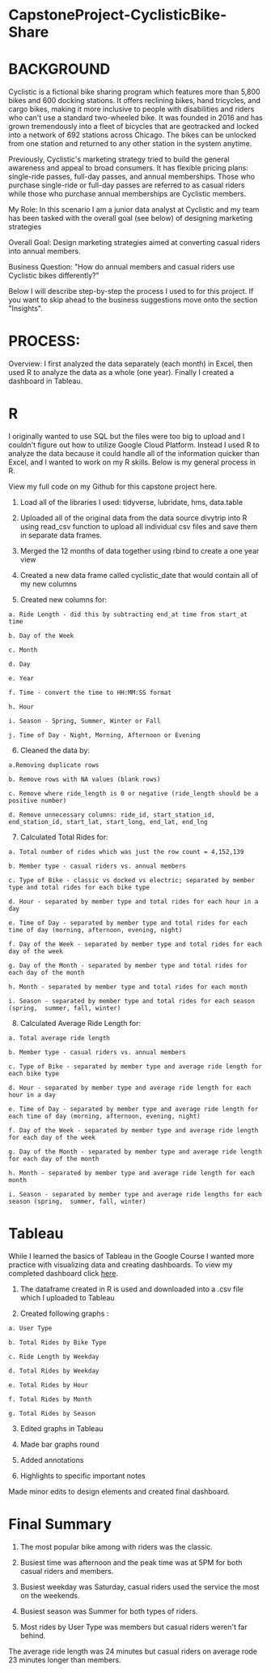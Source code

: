 # CapstoneProject-CyclisticBike-Share
# BACKGROUND
Cyclistic is a fictional bike sharing program which features more than 5,800 bikes and 600 docking stations. It offers reclining bikes, hand tricycles, and cargo bikes, making it more inclusive to people with disabilities and riders who can't use a standard two-wheeled bike. It was founded in 2016 and has grown tremendously into a fleet of bicycles that are geotracked and locked into a network of 692 stations across Chicago. The bikes can be unlocked from one station and returned to any other station in the system anytime. 


Previously, Cyclistic's marketing strategy tried to build the general awareness and appeal to broad consumers. It has flexible pricing plans: single-ride passes, full-day passes, and annual memberships. Those who purchase single-ride or full-day passes are referred to as casual riders while those who purchase annual memberships are Cyclistic members. 


My Role: In this scenario I am a junior data analyst at Cyclistic and my team has been tasked with the overall goal (see below) of designing marketing strategies 


Overall Goal: Design marketing strategies aimed at converting casual riders into annual members.


Business Question: "How do annual members and casual riders use Cyclistic bikes differently?"


Below I will describe step-by-step the process I used to for this project. If you want to skip ahead to the business suggestions move onto the section "Insights".


 
# PROCESS:
Overview: I first analyzed the data separately (each month) in Excel, then used R to analyze the data as a whole (one year). Finally I created a dashboard in Tableau.
# R 
I originally wanted to use SQL but the files were too big to upload and I couldn't figure out how to utilize Google Cloud Platform. Instead I used R to analyze the data because it could handle all of the information quicker than Excel, and I wanted to work on my R skills. Below is my general process in R. 


View my full code on my Github for this capstone project here. 

  1. Load all of the libraries I used: tidyverse, lubridate, hms, data.table 

  2. Uploaded all of the original data from the data source divytrip into R using read_csv function to upload all individual csv files and save them in separate data frames. 

  3. Merged the 12 months of data together using rbind to create a one year view

  4. Created a new data frame called cyclistic_date that would contain all of my new columns 

  5. Created new columns for:

    a. Ride Length - did this by subtracting end_at time from start_at time

    b. Day of the Week 

    c. Month 

    d. Day 

    e. Year

    f. Time - convert the time to HH:MM:SS format

    h. Hour 

    i. Season - Spring, Summer, Winter or Fall

    j. Time of Day - Night, Morning, Afternoon or Evening

   6. Cleaned the data by:

    a.Removing duplicate rows

    b. Remove rows with NA values (blank rows)

    c. Remove where ride_length is 0 or negative (ride_length should be a positive number)

    d. Remove unnecessary columns: ride_id, start_station_id, end_station_id, start_lat, start_long, end_lat, end_lng

  7. Calculated Total Rides for:

    a. Total number of rides which was just the row count = 4,152,139

    b. Member type - casual riders vs. annual members 

    c. Type of Bike - classic vs docked vs electric; separated by member type and total rides for each bike type

    d. Hour - separated by member type and total rides for each hour in a day

    e. Time of Day - separated by member type and total rides for each time of day (morning, afternoon, evening, night)

    f. Day of the Week - separated by member type and total rides for each day of the week

    g. Day of the Month - separated by member type and total rides for each day of the month

    h. Month - separated by member type and total rides for each month

    i. Season - separated by member type and total rides for each season (spring,  summer, fall, winter)

  8. Calculated Average Ride Length for:

    a. Total average ride length

    b. Member type - casual riders vs. annual members 

    c. Type of Bike - separated by member type and average ride length for each bike type

    d. Hour - separated by member type and average ride length for each hour in a day

    e. Time of Day - separated by member type and average ride length for each time of day (morning, afternoon, evening, night)

    f. Day of the Week - separated by member type and average ride length for each day of the week

    g. Day of the Month - separated by member type and average ride length for each day of the month

    h. Month - separated by member type and average ride length for each month

    i. Season - separated by member type and average ride lengths for each season (spring,  summer, fall, winter)

# Tableau 
While I learned the basics of Tableau in the Google Course I wanted more practice with visualizing data and creating dashboards.
To view my completed dashboard click [here](https://public.tableau.com/app/profile/praveen.singh8077/viz/GoogleCapstoneProjectCyclisticBike-share/CyclisticProject).

  1. The dataframe created in R is used and downloaded into a .csv file which I uploaded to Tableau

  2. Created following graphs :

    a. User Type 

    b. Total Rides by Bike Type

    c. Ride Length by Weekday

    d. Total Rides by Weekday

    e. Total Rides by Hour

    f. Total Rides by Month
    
    g. Total Rides by Season 

  3. Edited graphs in Tableau 

  4. Made bar graphs round

  5. Added annotations

  6. Highlights to specific important notes 

Made minor edits to design elements and created final dashboard.

# Final Summary
  1. The most popular bike among with riders was the classic.

  2. Busiest time was afternoon and the peak time was at 5PM for both casual riders and members. 

  3. Busiest weekday was Saturday, casual riders used the service the most on the weekends. 

  4. Busiest season was Summer for both types of riders. 

  5. Most rides by User Type was members but casual riders weren't far behind. 

The average ride length was 24 minutes but casual riders on average rode 23 minutes longer than members. 
